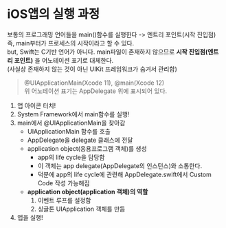 # iOS앱의 실행 과정

보통의 프로그래밍 언어들을 main()함수를 실행한다 -> 엔트리 포인트(시작 진입점)
즉, main부터가 프로세스의 시작이라고 할 수 있다.  
but, Swift는 C기반 언어가 아니다. main파일이 존재하지 않으므로 **시작 진입점(엔트리 포인트)** 을 어노테이션 표기로 대체한다.  
(사실상 존재하지 않는 것이 아닌 UIKit 프레임워크가 숨겨서 관리함)  

> @UIApplicationMain(Xcode 11), @main(Xcode 12)  
위 어노테이션 표기는 AppDelegate 위에 표시되어 있다.  

1. 앱 아이콘 터치!
2. System Framework에서 main함수를 실행!
3. main에서 @UIApplicationMain을 찾아감
    - UIApplicationMain 함수를 호출
    - AppDelegate을 delegate 클래스에 전달
    - application object(응용프로그램 객체)를 생성
        - app의 life cycle을 담당함
        - 이 객체는 app delegate(AppDelegate의 인스턴스)와 소통한다.
        - 덕분에 app의 life cycle에 관련해 AppDelegate.swift에서 Custom Code 작성 가능해짐
    - **application object(application 객체)의 역할**
        1. 이벤트 루프를 설정함
        2. 싱글톤 UIApplication 객체를 만듬
4. 앱을 실행!